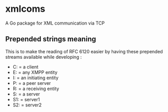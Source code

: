 # xmlcoms
A Go package for XML communication via TCP

## Prepended strings meaning
This is to make the reading of RFC 6120 easier by having these
prepended streams available while developing :

- C: = a client
- E: = any XMPP entity
- I: = an initiating entity
- P: = a peer server
- R: = a receiving entity
- S: = a server
- S1: = server1
- S2: = server2
